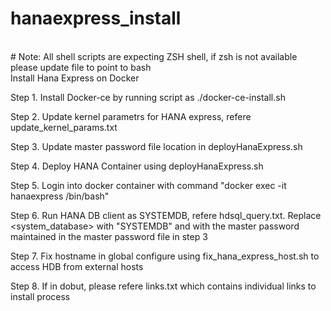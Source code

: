 # hanaexpress_install
<br>
# Note: All shell scripts are expecting ZSH shell, if zsh is not available please update file to point to bash
<br>
Install Hana Express on Docker

Step 1. Install Docker-ce by running script as ./docker-ce-install.sh

Step 2. Update kernel parametrs for HANA express, refere update_kernel_params.txt

Step 3. Update master password file location in deployHanaExpress.sh

Step 4. Deploy HANA Container using deployHanaExpress.sh

Step 5. Login into docker container with command "docker exec -it hanaexpress /bin/bash"

Step 6. Run HANA DB client as SYSTEMDB, refere hdsql_query.txt. Replace <system_database> with "SYSTEMDB" and <password> with the master password maintained in the master password file in step 3

Step 7. Fix hostname in global configure using fix_hana_express_host.sh to access HDB from external hosts

Step 8. If in dobut, please refere links.txt which contains individual links to install process
